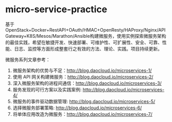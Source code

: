 # micro-service-practice
基于OpenStack+Docker+RestAPI+OAuth/HMAC+OpenResty/HAProxy/Nginx/APIGateway+K8S/Mesos/Marathon/Ansible构建微服务，使用实例探索微服务架构的最佳实践，希望在敏捷开发、快速部署、可维护性、可扩展性、安全、可靠、性能、日志、监控等方面形成整套行之有效的方法、理论、实践。项目持续更新。

微服务系列文章参考：    
1. 微服务架构的优势与不足：http://blog.daocloud.io/microservices-1/    
2. 使用 API 网关构建微服务：http://blog.daocloud.io/microservices-2/    
3. 深入微服务架构的进程间通信：http://blog.daocloud.io/microservices-3/    
4. 服务发现的可行方案以及实践案例: http://blog.daocloud.io/microservices-4/    
5. 微服务的事件驱动数据管理: http://blog.daocloud.io/microservices-5/    
6. 选择微服务部署策略: http://blog.daocloud.io/microservices-6/    
7. 将单体应用改造为微服务：http://blog.daocloud.io/microservices-7/   

